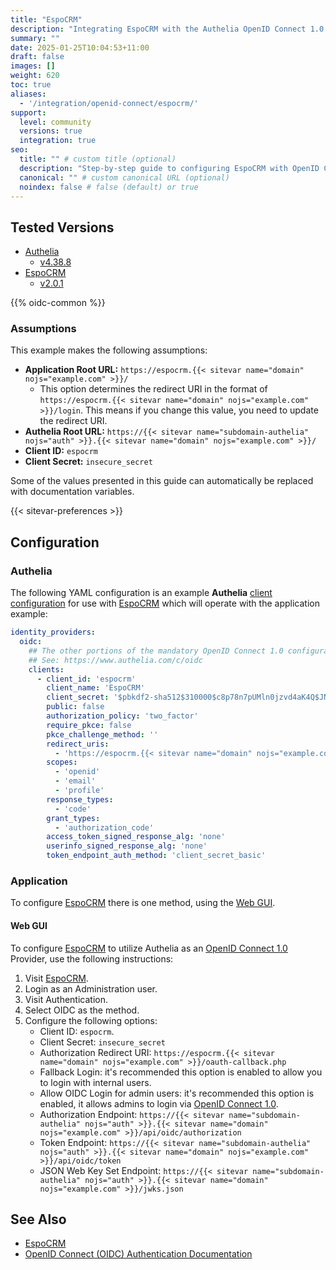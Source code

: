 ```yaml
---
title: "EspoCRM"
description: "Integrating EspoCRM with the Authelia OpenID Connect 1.0 Provider."
summary: ""
date: 2025-01-25T10:04:53+11:00
draft: false
images: []
weight: 620
toc: true
aliases:
  - '/integration/openid-connect/espocrm/'
support:
  level: community
  versions: true
  integration: true
seo:
  title: "" # custom title (optional)
  description: "Step-by-step guide to configuring EspoCRM with OpenID Connect 1.0 for secure SSO. Enhance your login flow using Authelia’s modern identity management."
  canonical: "" # custom canonical URL (optional)
  noindex: false # false (default) or true
---
```


## Tested Versions

- [Authelia]
  - [v4.38.8](https://github.com/authelia/authelia/releases/tag/v4.38.8)
- [EspoCRM]
  - [v2.0.1](https://github.com/espocrm/espocrm/releases/tag/2.0.1)

{{% oidc-common %}}

### Assumptions

This example makes the following assumptions:

- __Application Root URL:__ `https://espocrm.{{< sitevar name="domain" nojs="example.com" >}}/`
  - This option determines the redirect URI in the format of
        `https://espocrm.{{< sitevar name="domain" nojs="example.com" >}}/login`.
        This means if you change this value, you need to update the redirect URI.
- __Authelia Root URL:__ `https://{{< sitevar name="subdomain-authelia" nojs="auth" >}}.{{< sitevar name="domain" nojs="example.com" >}}/`
- __Client ID:__ `espocrm`
- __Client Secret:__ `insecure_secret`

Some of the values presented in this guide can automatically be replaced with documentation variables.

{{< sitevar-preferences >}}

## Configuration

### Authelia

The following YAML configuration is an example __Authelia__ [client configuration] for use with [EspoCRM] which will operate with the application example:

```yaml {title="configuration.yml"}
identity_providers:
  oidc:
    ## The other portions of the mandatory OpenID Connect 1.0 configuration go here.
    ## See: https://www.authelia.com/c/oidc
    clients:
      - client_id: 'espocrm'
        client_name: 'EspoCRM'
        client_secret: '$pbkdf2-sha512$310000$c8p78n7pUMln0jzvd4aK4Q$JNRBzwAo0ek5qKn50cFzzvE9RXV88h1wJn5KGiHrD0YKtZaR/nCb2CJPOsKaPK0hjf.9yHxzQGZziziccp6Yng'  # The digest of 'insecure_secret'.
        public: false
        authorization_policy: 'two_factor'
        require_pkce: false
        pkce_challenge_method: ''
        redirect_uris:
          - 'https://espocrm.{{< sitevar name="domain" nojs="example.com" >}}/oauth-callback.php'
        scopes:
          - 'openid'
          - 'email'
          - 'profile'
        response_types:
          - 'code'
        grant_types:
          - 'authorization_code'
        access_token_signed_response_alg: 'none'
        userinfo_signed_response_alg: 'none'
        token_endpoint_auth_method: 'client_secret_basic'
```

### Application

To configure [EspoCRM] there is one method, using the [Web GUI](#web-gui).

#### Web GUI

To configure [EspoCRM] to utilize Authelia as an [OpenID Connect 1.0] Provider, use the following
instructions:

1. Visit [EspoCRM].
2. Login as an Administration user.
3. Visit Authentication.
4. Select OIDC as the method.
5. Configure the following options:
   - Client ID: `espocrm`.
   - Client Secret: `insecure_secret`
   - Authorization Redirect URI: `https://espocrm.{{< sitevar name="domain" nojs="example.com" >}}/oauth-callback.php`
   - Fallback Login: it's recommended this option is enabled to allow you to login with internal users.
   - Allow OIDC Login for admin users: it's recommended this option is enabled, it allows admins to login via
     [OpenID Connect 1.0].
   - Authorization Endpoint: `https://{{< sitevar name="subdomain-authelia" nojs="auth" >}}.{{< sitevar name="domain" nojs="example.com" >}}/api/oidc/authorization`
   - Token Endpoint: `https://{{< sitevar name="subdomain-authelia" nojs="auth" >}}.{{< sitevar name="domain" nojs="example.com" >}}/api/oidc/token`
   - JSON Web Key Set Endpoint: `https://{{< sitevar name="subdomain-authelia" nojs="auth" >}}.{{< sitevar name="domain" nojs="example.com" >}}/jwks.json`

## See Also

- [EspoCRM]
- [OpenID Connect (OIDC) Authentication Documentation](https://docs.espocrm.com/administration/oidc/)

[Authelia]: https://www.authelia.com
[EspoCRM]: https://www.espocrm.com/
[OpenID Connect 1.0]: ../../openid-connect/introduction.md
[client configuration]: ../../../configuration/identity-providers/openid-connect/clients.md
